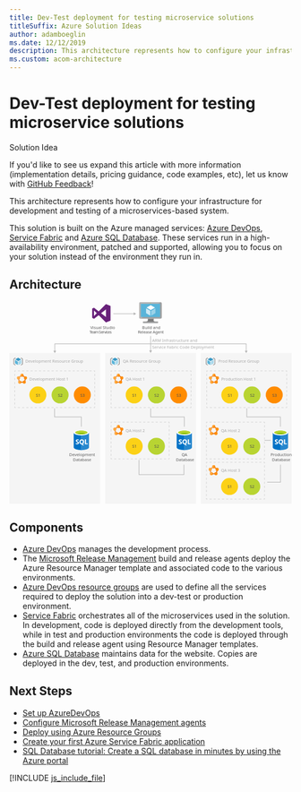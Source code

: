 ```yaml
---
title: Dev-Test deployment for testing microservice solutions
titleSuffix: Azure Solution Ideas
author: adamboeglin
ms.date: 12/12/2019
description: This architecture represents how to configure your infrastructure for development and testing of a microservices-based system.
ms.custom: acom-architecture
---
```

# Dev-Test deployment for testing microservice solutions

<div class="alert">
    <p class="alert-title">
        <span class="icon is-left" aria-hidden="true">
            <span class="icon docon docon-lightbulb" role="presentation"></span>
        </span>Solution Idea</p>
    <p>If you'd like to see us expand this article with more information (implementation details, pricing guidance, code examples, etc), let us know with <a href="#feedback">GitHub Feedback</a>!</p>
</div>

This architecture represents how to configure your infrastructure for development and testing of a microservices-based system.

This solution is built on the Azure managed services: [Azure DevOps](https://azure.microsoft.com/services/devops/), [Service Fabric](https://azure.microsoft.com/services/service-fabric/) and [Azure SQL Database](https://azure.microsoft.com/services/sql-database/). These services run in a high-availability environment, patched and supported, allowing you to focus on your solution instead of the environment they run in.

## Architecture

<svg class="architecture-diagram" aria-labelledby="dev-test-microservice" height="591.775" viewbox="0 0 825.046 591.775" width="825.046" xmlns="http://www.w3.org/2000/svg">
    <path fill="#ededed" opacity=".5" d="M280.048 150.108h265.376v441.667H280.048zM559.67 150.108h265.376v441.667H559.67z"/>
    <path fill="none" stroke="#b5b5b5" stroke-miterlimit="10" stroke-width="1.643" d="M303.888 35.631h60.759"/>
    <path fill="#b5b5b5" d="M363.448 39.726l7.093-4.095-7.093-4.096v8.191z"/>
    <path fill="#ededed" opacity=".5" d="M0 150.108h265.376v441.667H0z"/>
    <path fill="none" stroke="#b5b5b5" stroke-miterlimit="10" stroke-width="1.643" d="M132.688 144.712V123.65h559.67v21.062"/>
    <path fill="#b5b5b5" d="M136.783 143.514l-4.095 7.092-4.096-7.092h8.191zM688.263 143.514l4.095 7.092 4.096-7.092h-8.191z"/>
    <path fill="none" stroke="#b5b5b5" stroke-miterlimit="10" stroke-width="1.643" d="M510.333 476.825v28.955H378.76v-42.955M792.591 476.825v50.95h-38.855"/>
    <text fill="#5d5d5d" font-family="SegoeUI, Segoe UI" font-size="12" opacity=".5" transform="translate(417.371 117.651)">
        ARM Infrastructure and<tspan x="0" y="20">Service Fabric Code Deployment</tspan>
    </text>
    <path fill="none" stroke="#b5b5b5" stroke-miterlimit="10" stroke-width="1.643" d="M412.867 100.775v43.439"/>
    <path fill="#b5b5b5" d="M408.771 143.015l4.096 7.093 4.095-7.093h-8.191z"/>
    <g fill="none" stroke="#b5b5b5" stroke-miterlimit="10" stroke-width="1.643" opacity=".5">
        <path d="M810.736 306.951v3h-3"/>
        <path stroke-dasharray="6.159 6.159" d="M801.577 309.951H582.92"/>
        <path d="M579.841 309.951h-3v-3"/>
        <path stroke-dasharray="5.971 5.971" d="M576.841 300.979v-92.552"/>
        <path d="M576.841 205.441v-3h3"/>
        <path stroke-dasharray="6.159 6.159" d="M586 202.441h218.657"/>
        <path d="M807.736 202.441h3v3"/>
        <path stroke-dasharray="5.971 5.971" d="M810.736 211.412v92.553"/>
    </g>
    <circle cx="644.432" cy="272.873" fill="#fcd116" r="24.849"/>
    <text fill="#505050" font-family="SegoeUI, Segoe UI" font-size="12" transform="translate(638.4 277.915)">
        S1
    </text>
    <circle cx="709.42" cy="272.873" fill="#b8d432" r="24.849"/>
    <text fill="#505050" font-family="SegoeUI, Segoe UI" font-size="12" transform="translate(703.384 277.915)">
        S2
    </text>
    <circle cx="774.407" cy="272.873" fill="#ff8c00" r="24.849"/>
    <text fill="#505050" font-family="SegoeUI, Segoe UI" font-size="12" transform="translate(768.371 277.915)">
        S3
    </text>
    <g fill="none" stroke="#b5b5b5" stroke-miterlimit="10" stroke-width="1.643" opacity=".5">
        <path d="M531.126 306.951v3h-3"/>
        <path stroke-dasharray="6.159 6.159" d="M521.967 309.951H303.311"/>
        <path d="M300.231 309.951h-3v-3"/>
        <path stroke-dasharray="5.971 5.971" d="M297.231 300.979v-92.552"/>
        <path d="M297.231 205.441v-3h3"/>
        <path stroke-dasharray="6.159 6.159" d="M306.39 202.441h218.657"/>
        <path d="M528.126 202.441h3v3"/>
        <path stroke-dasharray="5.971 5.971" d="M531.126 211.412v92.553"/>
    </g>
    <circle cx="364.823" cy="272.873" fill="#fcd116" r="24.849"/>
    <text fill="#505050" font-family="SegoeUI, Segoe UI" font-size="12" transform="translate(358.791 277.915)">
        S1
    </text>
    <circle cx="429.81" cy="272.873" fill="#b8d432" r="24.849"/>
    <text fill="#505050" font-family="SegoeUI, Segoe UI" font-size="12" transform="translate(423.774 277.915)">
        S2
    </text>
    <circle cx="494.797" cy="272.873" fill="#ff8c00" r="24.849"/>
    <text fill="#505050" font-family="SegoeUI, Segoe UI" font-size="12" transform="translate(488.761 277.915)">
        S3
    </text>
    <g fill="none" stroke="#b5b5b5" stroke-miterlimit="10" stroke-width="1.643" opacity=".5">
        <path d="M467.126 456.951v3h-3"/>
        <path stroke-dasharray="6.07 6.07" d="M458.056 459.951h-154.79"/>
        <path d="M300.231 459.951h-3v-3"/>
        <path stroke-dasharray="5.971 5.971" d="M297.231 450.979v-92.552"/>
        <path d="M297.231 355.441v-3h3"/>
        <path stroke-dasharray="6.07 6.07" d="M306.301 352.441h154.79"/>
        <path d="M464.126 352.441h3v3"/>
        <path stroke-dasharray="5.971 5.971" d="M467.126 361.412v92.553"/>
    </g>
    <circle cx="364.823" cy="422.873" fill="#fcd116" r="24.849"/>
    <text fill="#505050" font-family="SegoeUI, Segoe UI" font-size="12" transform="translate(358.791 427.915)">
        S1
    </text>
    <circle cx="429.81" cy="422.873" fill="#b8d432" r="24.849"/>
    <text fill="#505050" font-family="SegoeUI, Segoe UI" font-size="12" transform="translate(423.774 427.915)">
        S2
    </text>
    <g fill="none" stroke="#b5b5b5" stroke-miterlimit="10" stroke-width="1.643" opacity=".5">
        <path d="M745.965 456.951v3h-3"/>
        <path stroke-dasharray="6.07 6.07" d="M736.895 459.951h-154.79"/>
        <path d="M579.07 459.951h-3v-3"/>
        <path stroke-dasharray="5.971 5.971" d="M576.07 450.979v-92.552"/>
        <path d="M576.07 355.441v-3h3"/>
        <path stroke-dasharray="6.07 6.07" d="M585.14 352.441h154.79"/>
        <path d="M742.965 352.441h3v3"/>
        <path stroke-dasharray="5.971 5.971" d="M745.965 361.412v92.553"/>
    </g>
    <circle cx="643.661" cy="422.873" fill="#fcd116" r="24.849"/>
    <text fill="#505050" font-family="SegoeUI, Segoe UI" font-size="12" transform="translate(637.629 427.915)">
        S1
    </text>
    <circle cx="708.649" cy="422.873" fill="#b8d432" r="24.849"/>
    <text fill="#505050" font-family="SegoeUI, Segoe UI" font-size="12" transform="translate(702.613 427.915)">
        S2
    </text>
    <g fill="none" stroke="#b5b5b5" stroke-miterlimit="10" stroke-width="1.643" opacity=".5">
        <path d="M745.965 574.529v3h-3"/>
        <path stroke-dasharray="6.07 6.07" d="M736.895 577.529h-154.79"/>
        <path d="M579.07 577.529h-3v-3"/>
        <path stroke-dasharray="5.971 5.971" d="M576.07 568.558v-92.552"/>
        <path d="M576.07 473.02v-3h3"/>
        <path stroke-dasharray="6.07 6.07" d="M585.14 470.02h154.79"/>
        <path d="M742.965 470.02h3v3"/>
        <path stroke-dasharray="5.971 5.971" d="M745.965 478.991v92.553"/>
    </g>
    <circle cx="643.661" cy="540.452" fill="#fcd116" r="24.849"/>
    <text fill="#505050" font-family="SegoeUI, Segoe UI" font-size="12" transform="translate(637.629 545.494)">
        S1
    </text>
    <circle cx="708.649" cy="540.452" fill="#b8d432" r="24.849"/>
    <text fill="#505050" font-family="SegoeUI, Segoe UI" font-size="12" transform="translate(702.613 545.494)">
        S2
    </text>
    <g fill="none" stroke="#b5b5b5" stroke-miterlimit="10" stroke-width="1.643" opacity=".5">
        <path d="M249.517 306.951v3h-3"/>
        <path stroke-dasharray="6.159 6.159" d="M240.357 309.951H21.701"/>
        <path d="M18.621 309.951h-3v-3"/>
        <path stroke-dasharray="5.971 5.971" d="M15.621 300.979v-92.552"/>
        <path d="M15.621 205.441v-3h3"/>
        <path stroke-dasharray="6.159 6.159" d="M24.781 202.441h218.656"/>
        <path d="M246.517 202.441h3v3"/>
        <path stroke-dasharray="5.971 5.971" d="M249.517 211.412v92.553"/>
    </g>
    <circle cx="83.213" cy="272.873" fill="#fcd116" r="24.849"/>
    <text fill="#505050" font-family="SegoeUI, Segoe UI" font-size="12" transform="translate(77.181 277.915)">
        S1
    </text>
    <circle cx="148.2" cy="272.873" fill="#b8d432" r="24.849"/>
    <text fill="#505050" font-family="SegoeUI, Segoe UI" font-size="12" transform="translate(142.164 277.915)">
        S2
    </text>
    <circle cx="213.187" cy="272.873" fill="#ff8c00" r="24.849"/>
    <text fill="#505050" font-family="SegoeUI, Segoe UI" font-size="12" transform="translate(207.151 277.915)">
        S3
    </text>
    <path fill="none" stroke="#b5b5b5" stroke-miterlimit="10" stroke-width="1.643" d="M132.044 312.086v24.998h78.27v28.741M413.066 312.086v24.998h98.27v28.741M694.087 312.086v24.998h98.271v28.741M745.965 405.379h17.771"/>
    <g>
        <text fill="#5d5d5d" font-family="SegoeUI, Segoe UI" font-size="12" transform="translate(236.464 79.655)">
            Visual Studio<tspan letter-spacing="-.098em" x="-2.558" y="14.4">Team Services</tspan>
        </text>
        <path d="M268.022 34.076l14.214-11v21.996zm-20.651 8.046V26.03l8.046 8.046zm34.865-34.865l-21.187 21.187-13.677-10.459-5.364 2.682v26.818l5.364 2.682 13.678-10.459 21.187 21.187 13.409-5.364v-42.91z" fill="#68217a"/>
    </g>
    <g>
        <text fill="#5d5d5d" font-family="SegoeUI, Segoe UI" font-size="12" transform="translate(388.172 79.655)">
            Build and<tspan letter-spacing="-.029em" x="-12.592" y="14.4">Release Agent</tspan>
        </text>
        <path d="M422.363 49.911h-18.016c2.165 7.643-.743 8.739-13.483 8.739v4h43.32v-4c-12.74 0-13.989-1.092-11.821-8.739" fill="#7a7a7a"/>
        <path d="M441.648 1.5H383a3.747 3.747 0 00-3.6 3.773v40.9a3.726 3.726 0 003.6 3.741h58.652a4.094 4.094 0 004-3.741v-40.9a4.109 4.109 0 00-4-3.773" fill="#a0a1a2"/>
        <path d="M441.689 1.5H383a3.746 3.746 0 00-3.6 3.773v40.9a3.727 3.727 0 003.6 3.742h1.4z" fill="#fff" opacity=".2" style="isolation:isolate"/>
        <path fill="#59b4d9" d="M440.479 6.599v38.217h-56.062V6.599h56.062z"/>
        <path fill="#59b4d9" d="M384.417 44.816h.077V6.6l51.255-.077h.002l-51.334.077v38.216z"/>
        <path fill="#a0a1a2" d="M390.864 58.649h43.32v4.003h-43.32z"/>
        <path d="M413.209 4.276a.94.94 0 11-.941-.941.941.941 0 01.941.941" fill="#b8d432"/>
        <path d="M413.246 24.549a.368.368 0 01-.178-.05L401.4 17.764a.359.359 0 01-.175-.306.353.353 0 01.175-.3l11.6-6.69a.355.355 0 01.349 0l11.67 6.737a.354.354 0 010 .61L413.425 24.5a.357.357 0 01-.179.05" fill="#fff"/>
        <path d="M411.57 40.916a.333.333 0 01-.178-.048l-11.632-6.712a.345.345 0 01-.18-.306V20.379a.358.358 0 01.535-.306l11.63 6.71a.37.37 0 01.172.309v13.471a.36.36 0 01-.172.306.371.371 0 01-.176.048" fill="#fff" opacity=".7" style="isolation:isolate"/>
        <path d="M414.863 40.916a.381.381 0 01-.183-.048.359.359 0 01-.171-.306V27.176a.366.366 0 01.171-.306l11.63-6.71a.345.345 0 01.35 0 .349.349 0 01.179.3v13.39a.346.346 0 01-.179.306l-11.626 6.713a.313.313 0 01-.171.048" fill="#fff" opacity=".4" style="isolation:isolate"/>
    </g>
    <g>
        <text fill="#5d5d5d" font-family="SegoeUI, Segoe UI" font-size="12" opacity=".5" transform="translate(46.642 179.128)">
            Development Resource Group
        </text>
        <path d="M25.761 173.849a.233.233 0 01-.12-.035l-8-4.614a.242.242 0 01-.121-.211.238.238 0 01.121-.208l7.949-4.581a.246.246 0 01.24 0l8 4.617a.242.242 0 010 .418l-7.946 4.583a.238.238 0 01-.121.034" fill="#3999c6"/>
        <path d="M24.612 185.066a.241.241 0 01-.123-.032l-7.97-4.6a.237.237 0 01-.123-.21v-9.231a.245.245 0 01.123-.211.252.252 0 01.243 0l7.969 4.6a.245.245 0 01.118.21v9.233a.238.238 0 01-.238.242M26.867 185.066a.257.257 0 01-.123-.032.241.241 0 01-.12-.21v-9.173a.246.246 0 01.12-.21l7.968-4.6a.249.249 0 01.243 0 .246.246 0 01.12.209v9.173a.243.243 0 01-.12.21l-7.971 4.6a.218.218 0 01-.118.032" fill="#59b4d9"/>
        <path d="M26.867 185.066a.257.257 0 01-.123-.032.241.241 0 01-.12-.21v-9.173a.246.246 0 01.12-.21l7.968-4.6a.249.249 0 01.243 0 .246.246 0 01.12.209v9.173a.243.243 0 01-.12.21l-7.971 4.6a.218.218 0 01-.118.032" fill="#fff" opacity=".5" style="isolation:isolate"/>
        <path d="M17.343 186.091a.788.788 0 01-.395-.106l-3.72-2.148a2.288 2.288 0 01-1.08-1.871V168.29a2.286 2.286 0 011.08-1.87l3.72-2.148a.791.791 0 01.791 1.369l-3.72 2.148a.761.761 0 00-.289.5v13.677a.759.759 0 00.289.5l3.72 2.148a.791.791 0 01-.4 1.476zM34.129 164.165a.788.788 0 01.395.106l3.72 2.148a2.288 2.288 0 011.08 1.871v13.677a2.286 2.286 0 01-1.08 1.87l-3.72 2.148a.791.791 0 11-.791-1.369l3.72-2.148a.761.761 0 00.289-.5V168.29a.759.759 0 00-.289-.5l-3.72-2.148a.791.791 0 01.4-1.476z" fill="#7a7a7a"/>
    </g>
    <g>
        <text fill="#5d5d5d" font-family="SegoeUI, Segoe UI" font-size="12" opacity=".5" transform="translate(331.431 179.128)">
            QA Resource Group
        </text>
        <path d="M308.778 173.849a.233.233 0 01-.12-.035l-8-4.614a.242.242 0 01-.121-.211.238.238 0 01.121-.208l7.944-4.584a.246.246 0 01.24 0l8 4.617a.242.242 0 010 .418l-7.946 4.583a.238.238 0 01-.121.034" fill="#3999c6"/>
        <path d="M307.629 185.066a.241.241 0 01-.123-.032l-7.97-4.6a.237.237 0 01-.123-.21v-9.231a.245.245 0 01.123-.211.252.252 0 01.243 0l7.969 4.6a.245.245 0 01.118.21v9.233a.238.238 0 01-.238.242M309.884 185.066a.257.257 0 01-.123-.032.241.241 0 01-.12-.21v-9.173a.246.246 0 01.12-.21l7.968-4.6a.249.249 0 01.243 0 .246.246 0 01.12.209v9.173a.243.243 0 01-.12.21l-7.971 4.6a.218.218 0 01-.118.032" fill="#59b4d9"/>
        <path d="M309.884 185.066a.257.257 0 01-.123-.032.241.241 0 01-.12-.21v-9.173a.246.246 0 01.12-.21l7.968-4.6a.249.249 0 01.243 0 .246.246 0 01.12.209v9.173a.243.243 0 01-.12.21l-7.971 4.6a.218.218 0 01-.118.032" fill="#fff" opacity=".5" style="isolation:isolate"/>
        <path d="M300.36 186.091a.788.788 0 01-.395-.106l-3.72-2.148a2.288 2.288 0 01-1.08-1.871V168.29a2.286 2.286 0 011.08-1.87l3.72-2.148a.791.791 0 01.791 1.369l-3.72 2.148a.761.761 0 00-.289.5v13.677a.759.759 0 00.289.5l3.72 2.148a.791.791 0 01-.4 1.476zM317.145 164.165a.788.788 0 01.395.106l3.72 2.148a2.288 2.288 0 011.08 1.871v13.677a2.286 2.286 0 01-1.08 1.87l-3.72 2.148a.791.791 0 11-.791-1.369l3.72-2.148a.761.761 0 00.289-.5V168.29a.759.759 0 00-.289-.5l-3.72-2.148a.791.791 0 01.4-1.476z" fill="#7a7a7a"/>
    </g>
    <g>
        <text fill="#5d5d5d" font-family="SegoeUI, Segoe UI" font-size="12" opacity=".5" transform="translate(610.437 179.128)">
            Prod Resource Group
        </text>
        <path d="M587.991 173.849a.233.233 0 01-.12-.035l-8-4.614a.242.242 0 01-.121-.211.238.238 0 01.121-.208l7.944-4.584a.246.246 0 01.24 0l8 4.617a.242.242 0 010 .418l-7.946 4.583a.238.238 0 01-.121.034" fill="#3999c6"/>
        <path d="M586.841 185.066a.241.241 0 01-.123-.032l-7.97-4.6a.237.237 0 01-.123-.21v-9.231a.245.245 0 01.123-.211.252.252 0 01.243 0l7.969 4.6a.245.245 0 01.118.21v9.233a.238.238 0 01-.238.242M589.1 185.066a.257.257 0 01-.123-.032.241.241 0 01-.12-.21v-9.173a.246.246 0 01.12-.21l7.968-4.6a.249.249 0 01.243 0 .246.246 0 01.12.209v9.173a.243.243 0 01-.12.21l-7.971 4.6a.218.218 0 01-.118.032" fill="#59b4d9"/>
        <path d="M589.1 185.066a.257.257 0 01-.123-.032.241.241 0 01-.12-.21v-9.173a.246.246 0 01.12-.21l7.968-4.6a.249.249 0 01.243 0 .246.246 0 01.12.209v9.173a.243.243 0 01-.12.21l-7.971 4.6a.218.218 0 01-.118.032" fill="#fff" opacity=".5" style="isolation:isolate"/>
        <path d="M579.572 186.091a.788.788 0 01-.395-.106l-3.72-2.148a2.288 2.288 0 01-1.08-1.871V168.29a2.286 2.286 0 011.08-1.87l3.72-2.148a.791.791 0 01.791 1.369l-3.72 2.148a.761.761 0 00-.289.5v13.677a.759.759 0 00.289.5l3.72 2.148a.791.791 0 01-.4 1.476zM596.358 164.165a.788.788 0 01.395.106l3.72 2.148a2.288 2.288 0 011.08 1.871v13.677a2.286 2.286 0 01-1.08 1.87l-3.72 2.148a.791.791 0 01-.791-1.369l3.72-2.148a.761.761 0 00.289-.5V168.29a.759.759 0 00-.289-.5l-3.72-2.148a.791.791 0 01.4-1.476z" fill="#7a7a7a"/>
    </g>
    <g>
        <path d="M187.993 383.161v43c0 4.465 9.994 8.085 22.321 8.085v-51.09z" fill="#0072c6"/>
        <path d="M210.008 434.249h.306c12.327 0 22.321-3.618 22.321-8.084v-43h-22.627z" fill="#0072c6"/>
        <path d="M210.008 434.249h.306c12.327 0 22.321-3.618 22.321-8.084v-43h-22.627z" fill="#fff" opacity=".15" style="isolation:isolate"/>
        <path d="M232.636 383.161c0 4.465-9.994 8.084-22.321 8.084s-22.321-3.619-22.321-8.084 9.994-8.084 22.321-8.084 22.321 3.619 22.321 8.084" fill="#fff"/>
        <path d="M228.072 382.695c0 2.947-7.95 5.334-17.758 5.334s-17.759-2.387-17.759-5.334 7.952-5.334 17.759-5.334 17.758 2.388 17.758 5.334" fill="#7fba00"/>
        <path d="M224.352 385.954c2.325-.9 3.722-2.03 3.722-3.257 0-2.947-7.95-5.335-17.759-5.335s-17.758 2.388-17.758 5.335c0 1.227 1.4 2.356 3.722 3.257 3.246-1.26 8.32-2.073 14.036-2.073s10.788.813 14.037 2.073" fill="#b8d432"/>
        <path d="M203.225 413.012a3.666 3.666 0 01-1.454 3.1 6.52 6.52 0 01-4.017 1.1 7.641 7.641 0 01-3.645-.786v-3.144a5.624 5.624 0 003.723 1.435 2.533 2.533 0 001.518-.393 1.23 1.23 0 00.536-1.042 1.458 1.458 0 00-.516-1.11 9.475 9.475 0 00-2.1-1.218q-3.223-1.511-3.223-4.125a3.724 3.724 0 011.405-3.04 5.732 5.732 0 013.732-1.144 9.325 9.325 0 013.419.541v2.937a5.572 5.572 0 00-3.242-.982 2.4 2.4 0 00-1.443.387 1.222 1.222 0 00-.53 1.036 1.48 1.48 0 00.428 1.1 6.913 6.913 0 001.753 1.056 8.686 8.686 0 012.815 1.9 3.531 3.531 0 01.841 2.392zM218.382 409.83a8.037 8.037 0 01-1.13 4.312 6.03 6.03 0 01-3.182 2.564l4.086 3.782h-4.126l-2.918-3.271a6.841 6.841 0 01-3.385-.992 6.217 6.217 0 01-2.327-2.525 7.763 7.763 0 01-.821-3.581 8.37 8.37 0 01.888-3.9 6.315 6.315 0 012.5-2.638 7.3 7.3 0 013.694-.923 6.8 6.8 0 013.482.894 6.1 6.1 0 012.387 2.544 8.041 8.041 0 01.852 3.734zm-3.339.177a5.511 5.511 0 00-.934-3.385 3.021 3.021 0 00-2.554-1.243 3.207 3.207 0 00-2.643 1.247 6.063 6.063 0 00-.02 6.615 3.126 3.126 0 002.583 1.233 3.168 3.168 0 002.6-1.193 5.063 5.063 0 00.967-3.274zM229.099 416.972h-8.389v-14.086h3.172v11.512h5.217v2.574z" fill="#fff"/>
        <text fill="#5d5d5d" font-family="SegoeUI, Segoe UI" font-size="12" transform="translate(174.894 451.739)">
            Development<tspan x="10.978" y="14.4">Database</tspan>
        </text>
    </g>
    <g>
        <path d="M489.015 383.161v43c0 4.465 9.994 8.085 22.321 8.085v-51.09z" fill="#0072c6"/>
        <path d="M511.03 434.249h.306c12.327 0 22.321-3.618 22.321-8.084v-43H511.03z" fill="#0072c6"/>
        <path d="M511.03 434.249h.306c12.327 0 22.321-3.618 22.321-8.084v-43H511.03z" fill="#fff" opacity=".15" style="isolation:isolate"/>
        <path d="M533.657 383.161c0 4.465-9.994 8.084-22.321 8.084s-22.321-3.619-22.321-8.084 9.994-8.084 22.321-8.084 22.321 3.619 22.321 8.084" fill="#fff"/>
        <path d="M529.094 382.695c0 2.947-7.95 5.334-17.758 5.334s-17.759-2.387-17.759-5.334 7.952-5.334 17.759-5.334 17.758 2.388 17.758 5.334" fill="#7fba00"/>
        <path d="M525.373 385.954c2.325-.9 3.722-2.03 3.722-3.257 0-2.947-7.95-5.335-17.759-5.335s-17.758 2.388-17.758 5.335c0 1.227 1.4 2.356 3.722 3.257 3.246-1.26 8.32-2.073 14.036-2.073s10.788.813 14.037 2.073" fill="#b8d432"/>
        <path d="M504.247 413.012a3.666 3.666 0 01-1.454 3.1 6.52 6.52 0 01-4.017 1.1 7.641 7.641 0 01-3.645-.786v-3.144a5.624 5.624 0 003.723 1.435 2.533 2.533 0 001.518-.393 1.23 1.23 0 00.536-1.042 1.458 1.458 0 00-.516-1.11 9.475 9.475 0 00-2.1-1.218q-3.223-1.511-3.223-4.125a3.724 3.724 0 011.405-3.04 5.732 5.732 0 013.732-1.144 9.325 9.325 0 013.419.541v2.937a5.572 5.572 0 00-3.242-.982 2.4 2.4 0 00-1.443.387 1.222 1.222 0 00-.53 1.036 1.48 1.48 0 00.428 1.1 6.913 6.913 0 001.753 1.056 8.686 8.686 0 012.815 1.9 3.531 3.531 0 01.841 2.392zM519.4 409.83a8.037 8.037 0 01-1.13 4.312 6.03 6.03 0 01-3.182 2.564l4.086 3.782h-4.125l-2.918-3.271a6.841 6.841 0 01-3.385-.992 6.217 6.217 0 01-2.328-2.529 7.763 7.763 0 01-.821-3.581 8.37 8.37 0 01.888-3.9 6.315 6.315 0 012.5-2.638 7.3 7.3 0 013.694-.923 6.8 6.8 0 013.482.894 6.1 6.1 0 012.387 2.544 8.041 8.041 0 01.852 3.738zm-3.339.177a5.511 5.511 0 00-.934-3.385 3.021 3.021 0 00-2.554-1.243 3.207 3.207 0 00-2.643 1.247 6.063 6.063 0 00-.02 6.615 3.126 3.126 0 002.583 1.233 3.168 3.168 0 002.6-1.193 5.063 5.063 0 00.971-3.274zM530.12 416.972h-8.388v-14.086h3.172v11.512h5.216v2.574z" fill="#fff"/>
        <text fill="#5d5d5d" font-family="SegoeUI, Segoe UI" font-size="12" transform="translate(503.256 451.739)">
            QA<tspan x="-16.362" y="14.4">Database</tspan>
        </text>
    </g>
    <g>
        <path d="M770.037 383.161v43c0 4.465 9.994 8.085 22.321 8.085v-51.09z" fill="#0072c6"/>
        <path d="M792.052 434.249h.306c12.327 0 22.321-3.618 22.321-8.084v-43h-22.627z" fill="#0072c6"/>
        <path d="M792.052 434.249h.306c12.327 0 22.321-3.618 22.321-8.084v-43h-22.627z" fill="#fff" opacity=".15" style="isolation:isolate"/>
        <path d="M814.679 383.161c0 4.465-9.994 8.084-22.321 8.084s-22.321-3.619-22.321-8.084 9.994-8.084 22.321-8.084 22.321 3.619 22.321 8.084" fill="#fff"/>
        <path d="M810.115 382.695c0 2.947-7.95 5.334-17.758 5.334s-17.759-2.387-17.759-5.334 7.952-5.334 17.759-5.334 17.758 2.388 17.758 5.334" fill="#7fba00"/>
        <path d="M806.395 385.954c2.325-.9 3.722-2.03 3.722-3.257 0-2.947-7.95-5.335-17.759-5.335S774.6 379.75 774.6 382.7c0 1.227 1.4 2.356 3.722 3.257 3.246-1.26 8.32-2.073 14.036-2.073s10.788.813 14.037 2.073" fill="#b8d432"/>
        <path d="M785.268 413.012a3.666 3.666 0 01-1.454 3.1 6.52 6.52 0 01-4.017 1.1 7.641 7.641 0 01-3.645-.786v-3.144a5.624 5.624 0 003.723 1.435 2.533 2.533 0 001.518-.393 1.23 1.23 0 00.536-1.042 1.458 1.458 0 00-.516-1.11 9.475 9.475 0 00-2.1-1.218q-3.223-1.511-3.223-4.125a3.724 3.724 0 011.405-3.04 5.732 5.732 0 013.732-1.144 9.325 9.325 0 013.419.541v2.937a5.572 5.572 0 00-3.242-.982 2.4 2.4 0 00-1.443.387 1.222 1.222 0 00-.53 1.036 1.48 1.48 0 00.428 1.1 6.913 6.913 0 001.753 1.056 8.686 8.686 0 012.815 1.9 3.531 3.531 0 01.841 2.392zM800.425 409.83a8.037 8.037 0 01-1.13 4.312 6.03 6.03 0 01-3.182 2.564l4.086 3.782h-4.125l-2.918-3.271a6.841 6.841 0 01-3.385-.992 6.217 6.217 0 01-2.328-2.529 7.763 7.763 0 01-.821-3.581 8.37 8.37 0 01.888-3.9 6.315 6.315 0 012.5-2.638 7.3 7.3 0 013.694-.923 6.8 6.8 0 013.482.894 6.1 6.1 0 012.387 2.544 8.041 8.041 0 01.852 3.738zm-3.339.177a5.511 5.511 0 00-.934-3.385 3.021 3.021 0 00-2.554-1.243 3.207 3.207 0 00-2.643 1.247 6.063 6.063 0 00-.02 6.615 3.126 3.126 0 002.583 1.233 3.168 3.168 0 002.6-1.193 5.063 5.063 0 00.968-3.274zM811.142 416.972h-8.389v-14.086h3.173v11.512h5.216v2.574z" fill="#fff"/>
        <text fill="#5d5d5d" font-family="SegoeUI, Segoe UI" font-size="12" transform="translate(763.465 451.739)">
            Production<tspan x="4.45" y="14.4">Database</tspan>
        </text>
    </g>
    <g>
        <text fill="#5d5d5d" font-family="SegoeUI, Segoe UI" font-size="12" opacity=".5" transform="translate(58.218 230.767)">
            Development Host 1
        </text>
        <path d="M36.8 216.152l9.264 7.691-3.124 10.586H30.463l-2.945-10.569 9.285-7.708m0-3.279l-12.154 10.09 3.9 13.988h16.28l4.128-13.988-12.157-10.09z" fill="#dd5900"/>
        <path d="M36.805 210.587a4.586 4.586 0 11-4.586 4.587 4.587 4.587 0 014.586-4.587zM46.9 218.383a4.586 4.586 0 11-4.587 4.586 4.586 4.586 0 014.587-4.586zM43.455 230.767a4.586 4.586 0 11-4.586 4.586 4.586 4.586 0 014.586-4.586zM30.149 230.767a4.586 4.586 0 11-4.587 4.586 4.586 4.586 0 014.587-4.586zM26.716 218.383a4.586 4.586 0 11-4.587 4.587 4.586 4.586 0 014.587-4.587z" fill="#ff8c00"/>
        <path d="M30.967 239.866l1.869-8.229a4.59 4.59 0 00-3.378-.817l-1-3.6a4.587 4.587 0 002.434-6.152l2.919-2.423a4.585 4.585 0 001.765.95l2.028-8.934a4.54 4.54 0 00-.794-.07 4.588 4.588 0 00-4.386 5.926l-3.171 2.633a4.586 4.586 0 10-3.339 8.338l1.229 4.411a4.585 4.585 0 003.011 8.044 4.692 4.692 0 00.813-.077z" fill="#fff" opacity=".25" style="isolation:isolate"/>
    </g>
    <g>
        <text fill="#5d5d5d" font-family="SegoeUI, Segoe UI" font-size="12" opacity=".5" transform="translate(339.828 230.767)">
            QA Host 1
        </text>
        <path d="M318.413 216.152l9.264 7.691-3.124 10.586h-12.48l-2.945-10.569 9.285-7.708m0-3.279l-12.154 10.09 3.9 13.988h16.281l4.128-13.988-12.154-10.09z" fill="#dd5900"/>
        <path d="M318.415 210.587a4.586 4.586 0 11-4.586 4.587 4.587 4.587 0 014.586-4.587zM328.505 218.383a4.586 4.586 0 11-4.587 4.586 4.586 4.586 0 014.587-4.586zM325.065 230.767a4.586 4.586 0 11-4.586 4.586 4.586 4.586 0 014.586-4.586zM311.759 230.767a4.586 4.586 0 11-4.587 4.586 4.586 4.586 0 014.587-4.586zM308.325 218.383a4.586 4.586 0 11-4.587 4.587 4.586 4.586 0 014.587-4.587z" fill="#ff8c00"/>
        <path d="M312.577 239.866l1.869-8.229a4.59 4.59 0 00-3.378-.817l-1-3.6a4.587 4.587 0 002.434-6.152l2.919-2.423a4.585 4.585 0 001.765.95l2.028-8.934a4.54 4.54 0 00-.794-.07 4.588 4.588 0 00-4.386 5.926l-3.171 2.633a4.586 4.586 0 10-3.339 8.338l1.229 4.411a4.585 4.585 0 003.011 8.044 4.692 4.692 0 00.813-.077z" fill="#fff" opacity=".25" style="isolation:isolate"/>
    </g>
    <g>
        <text fill="#5d5d5d" font-family="SegoeUI, Segoe UI" font-size="12" opacity=".5" transform="translate(339.828 380.767)">
            QA Host 2
        </text>
        <path d="M318.413 366.152l9.264 7.691-3.124 10.586h-12.48l-2.945-10.569 9.285-7.708m0-3.279l-12.154 10.09 3.9 13.988h16.281l4.128-13.988-12.154-10.09z" fill="#dd5900"/>
        <path d="M318.415 360.587a4.586 4.586 0 11-4.586 4.587 4.587 4.587 0 014.586-4.587zM328.505 368.383a4.586 4.586 0 11-4.587 4.586 4.586 4.586 0 014.587-4.586zM325.065 380.767a4.586 4.586 0 11-4.586 4.586 4.586 4.586 0 014.586-4.586zM311.759 380.767a4.586 4.586 0 11-4.587 4.586 4.586 4.586 0 014.587-4.586zM308.325 368.383a4.586 4.586 0 11-4.587 4.587 4.586 4.586 0 014.587-4.587z" fill="#ff8c00"/>
        <path d="M312.577 389.866l1.869-8.229a4.59 4.59 0 00-3.378-.817l-1-3.6a4.587 4.587 0 002.434-6.152l2.919-2.423a4.585 4.585 0 001.765.95l2.028-8.934a4.54 4.54 0 00-.794-.07 4.588 4.588 0 00-4.386 5.926l-3.171 2.633a4.586 4.586 0 10-3.339 8.338l1.229 4.411a4.585 4.585 0 003.011 8.044 4.692 4.692 0 00.813-.077z" fill="#fff" opacity=".25" style="isolation:isolate"/>
    </g>
    <g>
        <text fill="#5d5d5d" font-family="SegoeUI, Segoe UI" font-size="12" opacity=".5" transform="translate(618.666 380.767)">
            QA Host 2
        </text>
        <path d="M597.251 366.152l9.264 7.691-3.124 10.586h-12.479l-2.945-10.569 9.285-7.708m0-3.279l-12.152 10.09 3.9 13.988h16.281l4.128-13.988-12.154-10.09z" fill="#dd5900"/>
        <path d="M597.254 360.587a4.586 4.586 0 11-4.586 4.587 4.587 4.587 0 014.586-4.587zM607.344 368.383a4.586 4.586 0 11-4.587 4.586 4.586 4.586 0 014.587-4.586zM603.9 380.767a4.586 4.586 0 11-4.586 4.586 4.586 4.586 0 014.586-4.586zM590.6 380.767a4.586 4.586 0 11-4.587 4.586 4.586 4.586 0 014.587-4.586zM587.164 368.383a4.586 4.586 0 11-4.587 4.587 4.586 4.586 0 014.587-4.587z" fill="#ff8c00"/>
        <path d="M591.416 389.866l1.869-8.229a4.59 4.59 0 00-3.378-.817l-1-3.6a4.587 4.587 0 002.434-6.152l2.919-2.423a4.585 4.585 0 001.765.95l2.028-8.934a4.54 4.54 0 00-.794-.07 4.588 4.588 0 00-4.386 5.926l-3.171 2.633a4.586 4.586 0 10-3.339 8.338l1.229 4.411a4.585 4.585 0 003.011 8.044 4.692 4.692 0 00.813-.077z" fill="#fff" opacity=".25" style="isolation:isolate"/>
    </g>
    <g>
        <text fill="#5d5d5d" font-family="SegoeUI, Segoe UI" font-size="12" opacity=".5" transform="translate(618.666 498.346)">
            QA Host 3
        </text>
        <path d="M597.251 483.731l9.264 7.691-3.124 10.586h-12.479l-2.945-10.569 9.285-7.708m0-3.279l-12.152 10.09 3.9 13.988h16.281l4.128-13.988-12.154-10.09z" fill="#dd5900"/>
        <path d="M597.254 478.166a4.586 4.586 0 11-4.586 4.587 4.587 4.587 0 014.586-4.587zM607.344 485.962a4.586 4.586 0 11-4.587 4.586 4.586 4.586 0 014.587-4.586zM603.9 498.345a4.586 4.586 0 11-4.586 4.586 4.586 4.586 0 014.586-4.586zM590.6 498.345a4.586 4.586 0 11-4.587 4.586 4.586 4.586 0 014.587-4.586zM587.164 485.962a4.586 4.586 0 11-4.587 4.587 4.586 4.586 0 014.587-4.587z" fill="#ff8c00"/>
        <path d="M591.416 507.445l1.869-8.229a4.59 4.59 0 00-3.378-.817l-1-3.6a4.587 4.587 0 002.434-6.152l2.919-2.423a4.585 4.585 0 001.765.95l2.028-8.934a4.54 4.54 0 00-.794-.07 4.588 4.588 0 00-4.386 5.926l-3.171 2.633a4.586 4.586 0 10-3.339 8.338l1.229 4.411a4.585 4.585 0 003.011 8.044 4.692 4.692 0 00.813-.077z" fill="#fff" opacity=".25" style="isolation:isolate"/>
    </g>
    <g>
        <text fill="#5d5d5d" font-family="SegoeUI, Segoe UI" font-size="12" opacity=".5" transform="translate(619.437 230.767)">
            Production Host 1
        </text>
        <path d="M598.022 216.152l9.264 7.691-3.124 10.586h-12.479l-2.945-10.569 9.285-7.708m0-3.279l-12.154 10.09 3.9 13.988h16.281l4.128-13.988-12.154-10.09z" fill="#dd5900"/>
        <path d="M598.025 210.587a4.586 4.586 0 11-4.586 4.587 4.587 4.587 0 014.586-4.587zM608.115 218.383a4.586 4.586 0 11-4.587 4.586 4.586 4.586 0 014.587-4.586zM604.675 230.767a4.586 4.586 0 11-4.586 4.586 4.586 4.586 0 014.586-4.586zM591.369 230.767a4.586 4.586 0 11-4.587 4.586 4.586 4.586 0 014.587-4.586zM587.935 218.383a4.586 4.586 0 11-4.587 4.587 4.586 4.586 0 014.587-4.587z" fill="#ff8c00"/>
        <path d="M592.187 239.866l1.869-8.229a4.59 4.59 0 00-3.378-.817l-1-3.6a4.587 4.587 0 002.434-6.152l2.919-2.423a4.585 4.585 0 001.765.95l2.028-8.934a4.54 4.54 0 00-.794-.07 4.588 4.588 0 00-4.386 5.926l-3.171 2.633a4.586 4.586 0 10-3.339 8.338l1.229 4.411a4.585 4.585 0 003.011 8.044 4.692 4.692 0 00.813-.077z" fill="#fff" opacity=".25" style="isolation:isolate"/>
    </g>
</svg>

## Components
* [Azure DevOps](https://azure.microsoft.com/services/devops/) manages the development process.
* The [Microsoft Release Management](https://www.visualstudio.com/docs/release/getting-started/configure-agents) build and release agents deploy the Azure Resource Manager template and associated code to the various environments.
* [Azure DevOps resource groups](https://www.visualstudio.com/docs/release/getting-started/configure-agents) are used to define all the services required to deploy the solution into a dev-test or production environment.
* [Service Fabric](https://azure.microsoft.com/services/service-fabric/) orchestrates all of the microservices used in the solution. In development, code is deployed directly from the development tools, while in test and production environments the code is deployed through the build and release agent using Resource Manager templates.
* [Azure SQL Database](https://azure.microsoft.com/services/sql-database/) maintains data for the website. Copies are deployed in the dev, test, and production environments.

## Next Steps
* [Set up AzureDevOps](https://www.visualstudio.com/docs/setup-admin/get-started)
* [Configure Microsoft Release Management agents](https://www.visualstudio.com/docs/release/getting-started/configure-agents)
* [Deploy using Azure Resource Groups](https://github.com/Microsoft/vsts-tasks/tree/master/Tasks/DeployAzureResourceGroup)
* [Create your first Azure Service Fabric application](/api/Redirect/documentation/articles/service-fabric-create-your-first-application-in-visual-studio/)
* [SQL Database tutorial: Create a SQL database in minutes by using the Azure portal](/api/Redirect/documentation/articles/sql-database-get-started/)

[!INCLUDE [js_include_file](../../_js/index.md)]
